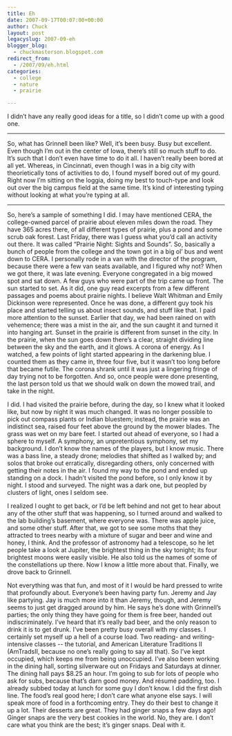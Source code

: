 ```yaml
---
title: Eh
date: 2007-09-17T00:07:00+00:00
author: Chuck
layout: post
legacyslug: 2007-09-eh
blogger_blog:
  - chuckmasterson.blogspot.com
redirect_from:
  - /2007/09/eh.html
categories:
  - college
  - nature
  - prairie

---
```

I didn’t have any really good ideas for a title, so I didn’t come up with a
good one.

* * *

So, what has Grinnell been like? Well, it’s been busy. Busy but excellent. Even
though I’m out in the center of Iowa, there’s still so much stuff to do. It’s
such that I don’t even have time to do it all. I haven’t really been bored at
all yet. Whereas, in Cincinnati, even though I was in a big city with
theorietically tons of activities to do, I found myself bored out of my gourd.
Right now I’m sitting on the loggia, doing my best to touch-type and look out
over the big campus field at the same time. It’s kind of interesting typing
without looking at what you’re typing at all.

* * *

So, here’s a sample of something I did. I may have mentioned CERA, the
college-owned parcel of prairie about eleven miles down the road. They have 365
acres there, of all different types of prairie, plus a pond and some scrub oak
forest. Last Friday, there was I guess what you’d call an activity out there.
It was called “Prairie Night: Sights and Sounds”. So, basically a bunch of
people from the college and the town got in a big ol’ bus and went down to
CERA. I personally rode in a van with the director of the program, because
there were a few van seats available, and I figured why not? When we got there,
it was late evening. Everyone congregated in a big mowed spot and sat down. A
few guys who were part of the trip came up front. The sun started to set. As it
did, one guy read excerpts from a few different passages and poems about
prairie nights. I believe Walt Whitman and Emily Dickinson were represented.
Once he was done, a different guy took his place and started telling us about
insect sounds, and stuff like that. I paid more attention to the sunset.
Earlier that day, we had been rained on with vehemence; there was a mist in the
air, and the sun caught it and turned it into hanging art. Sunset in the
prairie is different from sunset in the city. In the prairie, when the sun goes
down there’s a clear, straight dividing line between the sky and the earth, and
it glows. A corona of energy. As I watched, a few points of light started
appearing in the darkening blue. I counted them as they came in, three four
five, but it wasn’t too long before that became futile. The corona shrank until
it was just a lingering fringe of day trying not to be forgotten. And so, once
people were done presenting, the last person told us that we should walk on
down the mowed trail, and take in the night.

I did. I had visited the prairie before, during the day, so I knew what it
looked like, but now by night it was much changed. It was no longer possible to
pick out compass plants or Indian bluestem; instead, the prairie was an
indistinct sea, raised four feet above the ground by the mower blades. The
grass was wet on my bare feet. I started out ahead of everyone, so I had a
sphere to myself. A symphony, an unpretentious symphony, set my background. I
don’t know the names of the players, but I know music. There was a bass line, a
steady drone; melodies that shifted as I walked by; and solos that broke out
erratically, disregarding others, only concerned with getting their notes in
the air. I found my way to the pond and ended up standing on a dock. I hadn’t
visited the pond before, so I only know it by night. I stood and surveyed. The
night was a dark one, but peopled by clusters of light, ones I seldom see.  

I realized I ought to get back, or I’d be left behind and not get to hear about
any of the other stuff that was happening, so I turned around and walked to the
lab building’s basement, where everyone was. There was apple juice, and some
other stuff. After that, we got to see some moths that they attracted to trees
nearby with a mixture of sugar and beer and wine and honey, I think. And the
professor of astronomy had a telescope, so he let people take a look at
Jupiter, the brightest thing in the sky tonight; its four brightest moons were
easily visible. He also told us the names of some of the constellations up
there. Now I know a little more about that. Finally, we drove back to Grinnell.  

Not everything was that fun, and most of it I would be hard pressed to write
that profoundly about. Everyone’s been having party fun. Jeremy and Jay like
partying. Jay is much more into it than Jeremy, though, and Jeremy seems to
just get dragged around by him. He says he’s done with Grinnell’s parties; the
only thing they have going for them is free beer, handed out indiscriminately.
I’ve heard that it’s really bad beer, and the only reason to drink it is to get
drunk. I’ve been pretty busy overall with my classes. I certainly set myself up
a hell of a course load. Two reading- and writing-intensive classes -- the
tutorial, and American Literature Traditions II (AmTradsII, because no one’s
really going to say all that). So I’ve kept occupied, which keeps me from being
unoccupied. I’ve also been working in the dining hall, sorting silverware out
on Fridays and Saturdays at dinner. The dining hall pays $8.25 an hour. I’m
going to sub for lots of people who ask for subs, because that’s darn good
money. And résumé padding, too. I already subbed today at lunch for some guy I
don’t know. I did the first dish line. The food’s real good here; I don’t care
what anyone else says. I will speak more of food in a forthcoming entry. They
do their best to change it up a lot. Their desserts are great. They had ginger
snaps a few days ago! Ginger snaps are the very best cookies in the world. No,
they are. I don’t care what you think are the best; it’s ginger snaps. Deal
with it.
